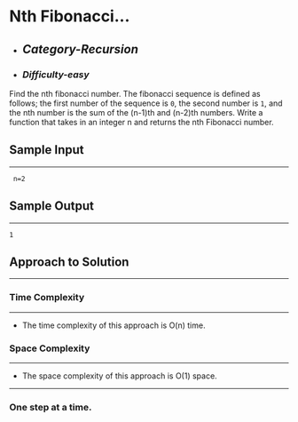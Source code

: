 # Nth Fibonacci...

- ## **_Category-Recursion_**
- ### **_Difficulty-easy_**

Find the nth fibonacci number.
The fibonacci sequence is defined as follows; the first number of the sequence is `0`, the second number is `1`, and the nth number is the sum of the (n-1)th and (n-2)th numbers. Write a function that takes in an integer n and returns the nth Fibonacci number.

## Sample Input

---

```
 n=2
```

## Sample Output

---

```
1
```

## Approach to Solution

---

### Time Complexity

---

- The time complexity of this approach is O(n) time.

### Space Complexity

---

- The space complexity of this approach is O(1) space.

---

### One step at a time.
